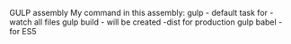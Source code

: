 GULP assembly
My command in this assembly:
gulp - default task for -watch all files
gulp build - will be created -dist for production
gulp babel - for ES5
